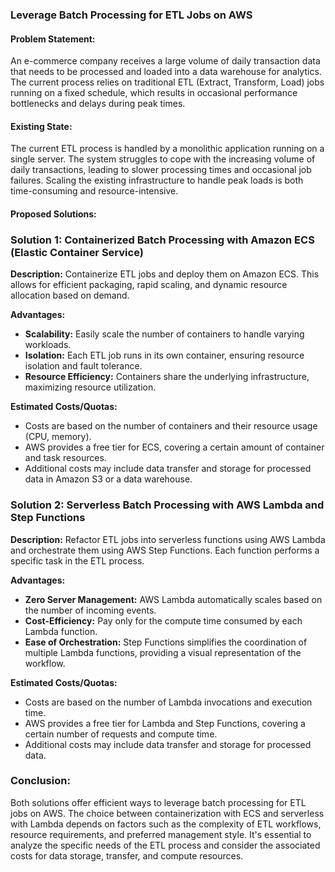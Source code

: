 ### Leverage Batch Processing for ETL Jobs on AWS

#### Problem Statement:

An e-commerce company receives a large volume of daily transaction data that needs to be processed and loaded into a data warehouse for analytics. The current process relies on traditional ETL (Extract, Transform, Load) jobs running on a fixed schedule, which results in occasional performance bottlenecks and delays during peak times.

#### Existing State:

The current ETL process is handled by a monolithic application running on a single server. The system struggles to cope with the increasing volume of daily transactions, leading to slower processing times and occasional job failures. Scaling the existing infrastructure to handle peak loads is both time-consuming and resource-intensive.

#### Proposed Solutions:

### Solution 1: Containerized Batch Processing with Amazon ECS (Elastic Container Service)

**Description:**
Containerize ETL jobs and deploy them on Amazon ECS. This allows for efficient packaging, rapid scaling, and dynamic resource allocation based on demand.

**Advantages:**
- **Scalability:** Easily scale the number of containers to handle varying workloads.
- **Isolation:** Each ETL job runs in its own container, ensuring resource isolation and fault tolerance.
- **Resource Efficiency:** Containers share the underlying infrastructure, maximizing resource utilization.

**Estimated Costs/Quotas:**
- Costs are based on the number of containers and their resource usage (CPU, memory).
- AWS provides a free tier for ECS, covering a certain amount of container and task resources.
- Additional costs may include data transfer and storage for processed data in Amazon S3 or a data warehouse.

### Solution 2: Serverless Batch Processing with AWS Lambda and Step Functions

**Description:**
Refactor ETL jobs into serverless functions using AWS Lambda and orchestrate them using AWS Step Functions. Each function performs a specific task in the ETL process.

**Advantages:**
- **Zero Server Management:** AWS Lambda automatically scales based on the number of incoming events.
- **Cost-Efficiency:** Pay only for the compute time consumed by each Lambda function.
- **Ease of Orchestration:** Step Functions simplifies the coordination of multiple Lambda functions, providing a visual representation of the workflow.

**Estimated Costs/Quotas:**
- Costs are based on the number of Lambda invocations and execution time.
- AWS provides a free tier for Lambda and Step Functions, covering a certain number of requests and compute time.
- Additional costs may include data transfer and storage for processed data.

### Conclusion:

Both solutions offer efficient ways to leverage batch processing for ETL jobs on AWS. The choice between containerization with ECS and serverless with Lambda depends on factors such as the complexity of ETL workflows, resource requirements, and preferred management style. It's essential to analyze the specific needs of the ETL process and consider the associated costs for data storage, transfer, and compute resources.